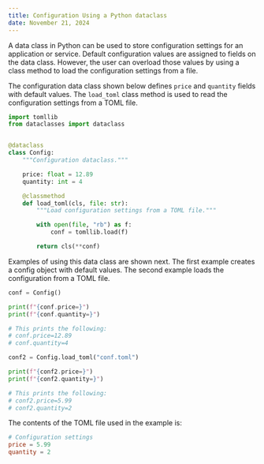 ```yaml
---
title: Configuration Using a Python dataclass
date: November 21, 2024
---
```


A data class in Python can be used to store configuration settings for an application or service. Default configuration values are assigned to fields on the data class. However, the user can overload those values by using a class method to load the configuration settings from a file.

The configuration data class shown below defines `price` and `quantity` fields with default values. The `load_toml` class method is used to read the configuration settings from a TOML file.

```python
import tomllib
from dataclasses import dataclass


@dataclass
class Config:
    """Configuration dataclass."""

    price: float = 12.89
    quantity: int = 4

    @classmethod
    def load_toml(cls, file: str):
        """Load configuration settings from a TOML file."""

        with open(file, "rb") as f:
            conf = tomllib.load(f)

        return cls(**conf)
```

Examples of using this data class are shown next. The first example creates a config object with default values. The second example loads the configuration from a TOML file.

```python
conf = Config()

print(f"{conf.price=}")
print(f"{conf.quantity=}")

# This prints the following:
# conf.price=12.89
# conf.quantity=4

conf2 = Config.load_toml("conf.toml")

print(f"{conf2.price=}")
print(f"{conf2.quantity=}")

# This prints the following:
# conf2.price=5.99
# conf2.quantity=2
```

The contents of the TOML file used in the example is:

```toml
# Configuration settings
price = 5.99
quantity = 2
```
